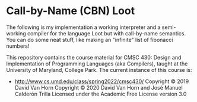 # Call-by-Name (CBN) Loot

The following is my implementation a working interpreter and a semi-working compiler for the language Loot but with call-by-name semantics. You can do some neat stuff, like making an "infinite" list of fibonacci numbers! 

This repository contains the course material for CMSC 430: Design and
Implementation of Programming Languages (aka Compilers), taught at the
University of Maryland, College Park.
The current instance of this course is:
* http://www.cs.umd.edu/class/spring2022/cmsc430/
Copyright © 2019 David Van Horn
Copyright © 2020 David Van Horn and José Manuel Calderón Trilla
Licensed under the Academic Free License version 3.0
